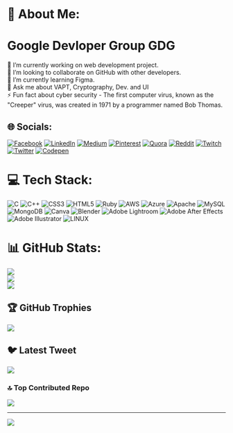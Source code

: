 
# 💫 About Me:
# Google Devloper Group GDG <br>
🔭 I’m currently working on web development project.<br>👯 I’m looking to collaborate on GitHub with other developers.<br>🌱 I’m currently learning Figma.<br>💬 Ask me about VAPT, Cryptography, Dev. and UI<br>⚡ Fun fact about cyber security - The first computer virus, known as the "Creeper" virus, was created in 1971 by a programmer named Bob Thomas.


## 🌐 Socials:
[![Facebook](https://img.shields.io/badge/Facebook-%231877F2.svg?logo=Facebook&logoColor=white)](https://facebook.com/sboyrikku) [![LinkedIn](https://img.shields.io/badge/LinkedIn-%230077B5.svg?logo=linkedin&logoColor=white)](www.linkedin.com/in/ritimsboy) [![Medium](https://img.shields.io/badge/Medium-12100E?logo=medium&logoColor=white)](https://medium.com/@Sboyrikku) [![Pinterest](https://img.shields.io/badge/Pinterest-%23E60023.svg?logo=Pinterest&logoColor=white)](https://pinterest.com/sboyrikku) [![Quora](https://img.shields.io/badge/Quora-%23B92B27.svg?logo=Quora&logoColor=white)](https://www.quora.com/profile/Sboy-Rikku) [![Reddit](https://img.shields.io/badge/Reddit-%23FF4500.svg?logo=Reddit&logoColor=white)](https://reddit.com/user/sboyrikku) [![Twitch](https://img.shields.io/badge/Twitch-%239146FF.svg?logo=Twitch&logoColor=white)](https://twitch.tv/sboyrikku) [![Twitter](https://img.shields.io/badge/Twitter-%231DA1F2.svg?logo=Twitter&logoColor=white)](https://twitter.com/sbOyrikku) [![Codepen](https://img.shields.io/badge/Codepen-000000?style=for-the-badge&logo=codepen&logoColor=white)](https://codepen.io/Sboyrikku) 

# 💻 Tech Stack:
![C](https://img.shields.io/badge/c-%2300599C.svg?style=flat&logo=c&logoColor=white) ![C++](https://img.shields.io/badge/c++-%2300599C.svg?style=flat&logo=c%2B%2B&logoColor=white) ![CSS3](https://img.shields.io/badge/css3-%231572B6.svg?style=flat&logo=css3&logoColor=white) ![HTML5](https://img.shields.io/badge/html5-%23E34F26.svg?style=flat&logo=html5&logoColor=white) ![Ruby](https://img.shields.io/badge/ruby-%23CC342D.svg?style=flat&logo=ruby&logoColor=white) ![AWS](https://img.shields.io/badge/AWS-%23FF9900.svg?style=flat&logo=amazon-aws&logoColor=white) ![Azure](https://img.shields.io/badge/azure-%230072C6.svg?style=flat&logo=azure-devops&logoColor=white) ![Apache](https://img.shields.io/badge/apache-%23D42029.svg?style=flat&logo=apache&logoColor=white) ![MySQL](https://img.shields.io/badge/mysql-%2300f.svg?style=flat&logo=mysql&logoColor=white) ![MongoDB](https://img.shields.io/badge/MongoDB-%234ea94b.svg?style=flat&logo=mongodb&logoColor=white) ![Canva](https://img.shields.io/badge/Canva-%2300C4CC.svg?style=flat&logo=Canva&logoColor=white) ![Blender](https://img.shields.io/badge/blender-%23F5792A.svg?style=flat&logo=blender&logoColor=white) ![Adobe Lightroom](https://img.shields.io/badge/Adobe%20Lightroom-31A8FF.svg?style=flat&logo=Adobe%20Lightroom&logoColor=white) ![Adobe After Effects](https://img.shields.io/badge/Adobe%20After%20Effects-9999FF.svg?style=flat&logo=Adobe%20After%20Effects&logoColor=white) ![Adobe Illustrator](https://img.shields.io/badge/adobeillustrator-%23FF9A00.svg?style=flat&logo=adobeillustrator&logoColor=white) ![LINUX](https://img.shields.io/badge/Linux-FCC624?style=flat&logo=linux&logoColor=black)
# 📊 GitHub Stats:
![](https://github-readme-stats.vercel.app/api?username=sboyrikku-icloud&theme=buefy&hide_border=false&include_all_commits=true&count_private=true)<br/>
![](https://github-readme-streak-stats.herokuapp.com/?user=sboyrikku-icloud&theme=buefy&hide_border=false)<br/>
![](https://github-readme-stats.vercel.app/api/top-langs/?username=sboyrikku-icloud&theme=buefy&hide_border=false&include_all_commits=true&count_private=true&layout=compact)

## 🏆 GitHub Trophies
![](https://github-profile-trophy.vercel.app/?username=sboyrikku-icloud&theme=chalk&no-frame=false&no-bg=true&margin-w=4)

## 🐦 Latest Tweet
[![](https://gtce.itsvg.in/api?username=sbOyrikku)](https://github.com/VishwaGauravIn/github-twitter-card-embed)


### 🔝 Top Contributed Repo
![](https://github-contributor-stats.vercel.app/api?username=sboyrikku-icloud&limit=5&theme=dark&combine_all_yearly_contributions=true)

---
[![](https://visitcount.itsvg.in/api?id=sboyrikku-icloud&icon=2&color=5)](https://visitcount.itsvg.in)

<!-- Proudly created with GPRM ( https://gprm.itsvg.in ) -->
